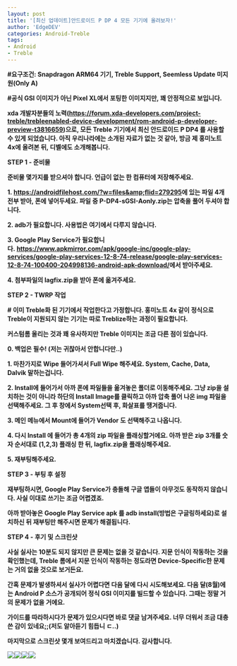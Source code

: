 ```yaml
---
layout: post
title: '[최신 업데이트]안드로이드 P DP 4 모든 기기에 올려보자!'
author: 'EdgeDEV'
categories: Android-Treble
tags:
- Android
- Treble
---
```



<script> location.href='https://cafe.naver.com/develoid/811800' ; </script>

<b>#요구조건: Snapdragon ARM64 기기, Treble Support, Seemless Update 미지원(Only A)</b><p><b>#공식 GSI 이미지가 아닌 Pixel XL에서 포팅한 이미지지만, 꽤 안정적으로 보입니다.</b></p><p><b></p><p>xda 개발자분들의 노력(<a href="https://forum.xda-developers.com/project-treble/trebleenabled-device-development/rom-android-p-developer-preview-t3816659">https://forum.xda-developers.com/project-treble/trebleenabled-device-development/rom-android-p-developer-preview-t3816659</a>)으로, 모든 Treble 기기에서 최신 안드로이드 P DP4 를 사용할 수 있게 되었습니다. 아직 우리나라에는 소개된 자료가 없는 것 같아, 방금 제 홍미노트 4x에 올려본 뒤, 디벨에도 소개해봅니다.</p><p><b></p><p>STEP 1 - 준비물</p><p>준비물 몇가지를 받으셔야 합니다. 언급이 없는 한 컴퓨터에 저장해주세요.</p><p><b></p><p>1.&nbsp;<a href="https://androidfilehost.com/?w=files&amp;flid=279295">https://androidfilehost.com/?w=files&amp;flid=279295</a>에 있는 파일 4개 전부 받아, 폰에 넣어두세요. 파일 중&nbsp;P-DP4-sGSI-Aonly.zip는 압축을 풀어 두셔야 합니다.</p><p><b></p><p>2. adb가 필요합니다. 사용법은 여기에서 다루지 않습니다.</p><p><b></p><p>3. Google Play Service가 필요합니다.&nbsp;<a href="https://www.apkmirror.com/apk/google-inc/google-play-services/google-play-services-12-8-74-release/google-play-services-12-8-74-100400-204998136-android-apk-download/">https://www.apkmirror.com/apk/google-inc/google-play-services/google-play-services-12-8-74-release/google-play-services-12-8-74-100400-204998136-android-apk-download/</a>에서 받아주세요.</p><p><b></p><p>4. 첨부파일의 lagfix.zip을 받아 폰에 옮겨주세요.</p><p><b></p><p>STEP 2 - TWRP 작업</p><p># 이미 Treble화 된 기기에서 작업한다고 가정합니다. 홍미노트 4x 같이 정식으로 Treble이 지원되지 않는 기기는 따로 Treblize하는 과정이 필요합니다.</p><p><b></p><p>커스텀롬 올리는 것과 꽤 유사하지만 Treble 이미지는 조금 다른 점이 있습니다.</p><p><b></p><p>0. 백업은 필수! (저는 귀찮아서 안합니다만..)</p><p>1. 마찬가지로 Wipe 들어가셔서 Full Wipe 해주세요. System, Cache, Data, Dalvik 말하는겁니다.</p><p>2. Install에 들어가서 아까 폰에 파일들을 옮겨놓은 폴더로 이동해주세요. 그냥 zip을 설치하는 것이 아니라 하단의 Install Image를 클릭하고 아까 압축 풀어 나온 img 파일을 선택해주세요. 그 후 창에서 System선택 후, 화살표를 땡겨줍니다.</p><p>3. 메인 메뉴에서 Mount에 들어가 Vendor 도 선택해주고 나옵니다.</p><p>4. 다시 Install 에 들어가 총 4개의 zip 파일을 플래싱할거에요. 아까 받은 zip 3개를 숫자 순서대로 (1,2,3) 플래싱 한 뒤, lagfix.zip을 플래싱해주세요.</p><p>5. 재부팅해주세요.</p><p><b></p><p>STEP 3 - 부팅 후 설정</p><p>재부팅하시면, Google Play Service가 충돌해 구글 앱들이 아무것도 동작하지 않습니다. 사실 이대로 쓰기는 조금 어렵겠죠.</p><p>아까 받아놓은 Google Play Service apk 를 adb install(방법은 구글링하세요)로 설치하신 뒤 재부팅만 해주시면 문제가 해결됩니다.</p><p><b></p><p>STEP 4 - 후기 및 스크린샷</p><p>사실 실사는 10분도 되지 않지만 큰 문제는 없을 것 같습니다. 지문 인식이 작동하는 것을 확인했는데, Treble 롬에서 지문 인식이 작동하는 정도라면 Device-Specific한 문제는 거의 없을 것으로 보거든요.&nbsp;</p><p>간혹 문제가 발생하셔서 실사가 어렵다면 다음 달에 다시 시도해보세요. 다음 달(8월)에는 Android P 소스가 공개되어 정식 GSI 이미지를 빌드할 수 있습니다. 그때는 정말 거의 문제가 없을 거에요.</p><p><b></p><p>가이드를 따라하시다가 문제가 있으시다면 바로 댓글 남겨주세요. 너무 더워서 조금 대충 쓴 감이 있네요;;(저도 알아듣기 힘듭니 ㄷ..)</p><p><b></p><p>마지막으로 스크린샷 몇개 보여드리고 마치겠습니다. 감사합니다.</p><p><img src="https://cafeptthumb-phinf.pstatic.net/MjAxODA3MjFfMTgy/MDAxNTMyMTQ2NzU0NDg2.rhhn-6dseUJw5rKnYmfGAyDiaIMzbaHCnXNlWo9YWLwg.sQzwIxaGm-sl8lNKRxYg54U0GSBIo3uZQDTUN4Gt4gkg.PNG.eric1344/Screenshot_20180721-130533.png?type=w740"><b><b><img src="https://cafeptthumb-phinf.pstatic.net/MjAxODA3MjFfMTM3/MDAxNTMyMTQ2NzU0NjMx.z0PhgyEE9tEGiqtEc0bKf4DH_MUR3mA4LNG1jhQd0log.ja1RdhiS1GgoTH0XjSGE8ZrAYCPVR828zbhDpkIHBuYg.PNG.eric1344/Screenshot_20180721-130152.png?type=w740"><b><b><img src="https://cafeptthumb-phinf.pstatic.net/MjAxODA3MjFfMTkx/MDAxNTMyMTQ2NzU1MDc5.oginv4cybaCmUj3S9U3piLp4sBubJRH7xt_nc8BtwaAg.s8ArypTWrwTtZnROeAxS8Zn0ColhwmFuEQ_MbCBQBuUg.PNG.eric1344/Screenshot_20180721-123601.png?type=w740"><b><b><img src="https://cafeptthumb-phinf.pstatic.net/MjAxODA3MjFfNDAg/MDAxNTMyMTQ2NzU1MTk5.LaHApzEnH1p_DT_1G6XMlwNJkbr5Ab9syLFfLtYRFTYg.Kv1L5amMBjthzpvUJOtgdHXYUfLKbvGQ9CX2h3tRuz8g.PNG.eric1344/Screenshot_20180721-123616.png?type=w740"><b></p><p><b></p><p><b></p>
